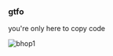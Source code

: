 ### gtfo
<p>
  you're only here to copy code
</p>

<!-- <img alt="xva" src="xva.gif"> </img> -->
<img alt="bhop1" src="bhop1.gif"> </img>
<!-- <img alt="bhop2" src="bhop2.gif"> </img> -->
<!-- <img alt="bhop3" src="bhop3.gif"> </img> -->

